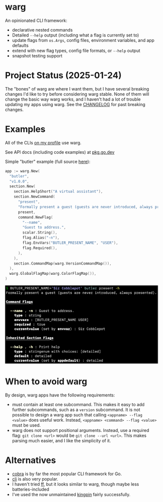 # warg

An opinionated CLI framework:

- declarative nested commands
- Detailed `--help` output (including what a flag is currently set to)
- update flags from `os.Args`, config files, environment variables, and app defaults
- extend with new flag types, config file formats, or `--help` output
- snapshot testing support

# Project Status (2025-01-24)

The "bones" of warg are where I want them, but I have several breaking changes I'd like to try before considering warg stable. None of them will change the basic way warg works, and I haven't had a lot of trouble updating my apps using warg. See the [CHANGELOG](./CHANGELOG.md) for past breaking changes.

# Examples

All of the CLIs [on my profile](https://github.com/bbkane/bbkane) use warg.

See API docs (including code examples) at [pkg.go.dev](https://pkg.go.dev/go.bbkane.com/warg)

Simple "butler" example (full source [here](examples/butler/main.go)):

```go
app := warg.New(
  "butler",
  "v1.0.0",
  section.New(
    section.HelpShort("A virtual assistant"),
    section.NewCommand(
      "present",
      "Formally present a guest (guests are never introduced, always presented).",
      present,
      command.NewFlag(
        "--name",
        "Guest to address.",
        scalar.String(),
        flag.Alias("-n"),
        flag.EnvVars("BUTLER_PRESENT_NAME", "USER"),
        flag.Required(),
      ),
    ),
    section.CommandMap(warg.VersionCommandMap()),
  ),
  warg.GlobalFlagMap(warg.ColorFlagMap()),
)
```

<p align="center">
  <img src="img/image-20220114212104654.png" alt="Butler help screenshot"/>
</p>

# When to avoid warg

By design, warg apps have the following requirements:

- must contain at least one subcommand. This makes it easy to add further subcommands, such as a `version` subcommand.   It is not possible to design a warg app such that calling `<appname> --flag <value>` does useful work. Instead, `<appname> <command> --flag <value>` must be used.
- warg does not support positional arguments. Instead, use a required flag: `git clone <url>` would be `git clone --url <url>`. This makes parsing much easier, and I like the simplicity of it.

# Alternatives

- [cobra](https://github.com/spf13/cobra) is by far the most popular CLI framework for Go.
- [cli](https://github.com/urfave/cli) is also very popular.
- I haven't tried [ff](https://github.com/peterbourgon/ff), but it looks similar to warg, though maybe less batteries-included
- I've used the now unmaintained [kingpin](https://github.com/alecthomas/kingpin) fairly successfully.

